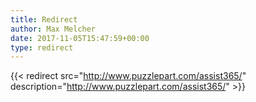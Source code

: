 ```yaml
---
title: Redirect
author: Max Melcher
date: 2017-11-05T15:47:59+00:00
type: redirect
---
```

{{< redirect src="http://www.puzzlepart.com/assist365/" description="http://www.puzzlepart.com/assist365/" >}}
